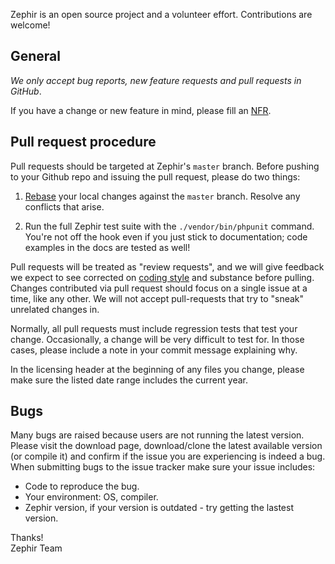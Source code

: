 Zephir is an open source project and a volunteer effort. Contributions are welcome!

## General

*We only accept bug reports, new feature requests and pull requests in GitHub*.

If you have a change or new feature in mind, please fill an [NFR](https://github.com/phalcon/zephir/wiki/NFR).

## Pull request procedure

Pull requests should be targeted at Zephir's `master` branch.
Before pushing to your Github repo and issuing the pull request,
please do two things:

1. [Rebase](http://git-scm.com/book/en/Git-Branching-Rebasing) your
   local changes against the `master` branch. Resolve any conflicts
   that arise.

2. Run the full Zephir test suite with the `./vendor/bin/phpunit` command.  You're
   not off the hook even if you just stick to documentation; code
   examples in the docs are tested as well!

Pull requests will be treated as "review requests", and we will give
feedback we expect to see corrected on
[coding style](https://github.com/php-fig/fig-standards/blob/master/accepted/PSR-2-coding-style-guide.md) and
substance before pulling.  Changes contributed via pull request should
focus on a single issue at a time, like any other.  We will not accept
pull-requests that try to "sneak" unrelated changes in.

Normally, all pull requests must include regression tests
that test your change.  Occasionally, a change will be very difficult
to test for.  In those cases, please include a note in your commit
message explaining why.

In the licensing header at the beginning of any files you change,
please make sure the listed date range includes the current year.

## Bugs

Many bugs are raised because users are not running the latest version. Please visit the download page, download/clone the latest available version (or compile it) and confirm if the issue you are experiencing is indeed a bug. When submitting bugs to the issue tracker make sure your issue includes:

 - Code to reproduce the bug.
 - Your environment: OS, compiler.
 - Zephir version, if your version is outdated - try getting the lastest version.

Thanks! <br />
Zephir Team